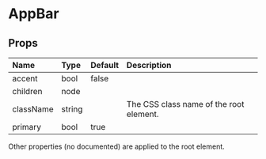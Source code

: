 AppBar
======



Props
-----


| Name | Type | Default | Description |
|:-----|:-----|:-----|:-----|
| accent | bool | false |   |
| children | node |  |   |
| className | string |  |  The CSS class name of the root element. |
| primary | bool | true |   |

Other properties (no documented) are applied to the root element.
